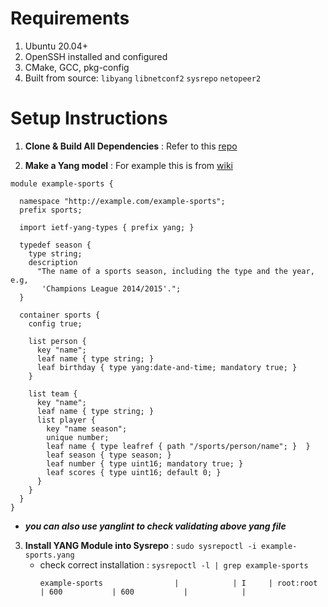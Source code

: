 # Requirements

1. Ubuntu 20.04+
2. OpenSSH installed and configured
3. CMake, GCC, pkg-config
4. Built from source: `libyang` `libnetconf2` `sysrepo` `netopeer2`

# Setup Instructions
1. **Clone & Build All Dependencies** : Refer to this [repo](https://github.com/KRIISHSHARMA/netopeer-setup)

2. **Make a Yang  model**  : For example this is from [wiki](https://en.wikipedia.org/wiki/YANG#Example)
```yang
module example-sports {

  namespace "http://example.com/example-sports";
  prefix sports;

  import ietf-yang-types { prefix yang; }

  typedef season {
    type string;
    description
      "The name of a sports season, including the type and the year, e.g,
       'Champions League 2014/2015'.";
  }

  container sports {
    config true;

    list person {
      key "name";
      leaf name { type string; }
      leaf birthday { type yang:date-and-time; mandatory true; }
    }

    list team {
      key "name";
      leaf name { type string; }
      list player {
        key "name season";
        unique number;
        leaf name { type leafref { path "/sports/person/name"; }  }
        leaf season { type season; }
        leaf number { type uint16; mandatory true; }
        leaf scores { type uint16; default 0; }
      }
    }
  }
}
```
- ***you can also use yanglint to check  validating above yang file*** 

3. **Install YANG Module into Sysrepo** : `sudo sysrepoctl -i example-sports.yang`
    - check correct installation : `sysrepoctl -l | grep example-sports`
      ```
      example-sports                |            | I     | root:root     | 600           | 600           |            |    
      ```
